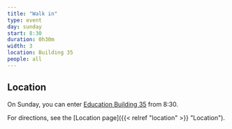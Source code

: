 ```yaml
---
title: "Walk in"
type: event
day: sunday
start: 8:30
duration: 0h30m
width: 3
location: Building 35
people: all
---
```


## Location
On Sunday, you can enter [Education Building 35](https://map.tudelftcampus.nl/poi/education-building-35/) from 8:30.

For directions, see the [Location page]({{< relref "location" >}} "Location").
